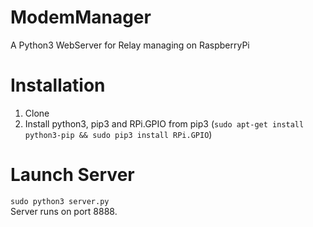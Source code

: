 # ModemManager
A Python3 WebServer for Relay managing on RaspberryPi

# Installation
1) Clone
2) Install python3, pip3 and RPi.GPIO from pip3  (``sudo apt-get install python3-pip && sudo pip3 install RPi.GPIO``)

# Launch Server
``sudo python3 server.py``  
Server runs on port 8888.

